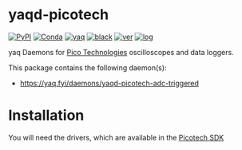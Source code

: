 # yaqd-picotech

[![PyPI](https://img.shields.io/pypi/v/yaqd-picotech)](https://pypi.org/project/yaqd-picotech)
[![Conda](https://img.shields.io/conda/vn/conda-forge/yaqd-picotech)](https://anaconda.org/conda-forge/yaqd-picotech)
[![yaq](https://img.shields.io/badge/framework-yaq-orange)](https://yaq.fyi/)
[![black](https://img.shields.io/badge/code--style-black-black)](https://black.readthedocs.io/)
[![ver](https://img.shields.io/badge/calver-YYYY.0M.MICRO-blue)](https://calver.org/)
[![log](https://img.shields.io/badge/change-log-informational)](https://gitlab.com/yaq/yaqd-picotech/-/blob/main/CHANGELOG.md)

yaq Daemons for [Pico Technologies](https://www.picotech.com/) oscilloscopes and data loggers.

This package contains the following daemon(s):

- https://yaq.fyi/daemons/yaqd-picotech-adc-triggered

# Installation

You will need the drivers, which are available in the [Picotech SDK](https://www.picotech.com/downloads)
